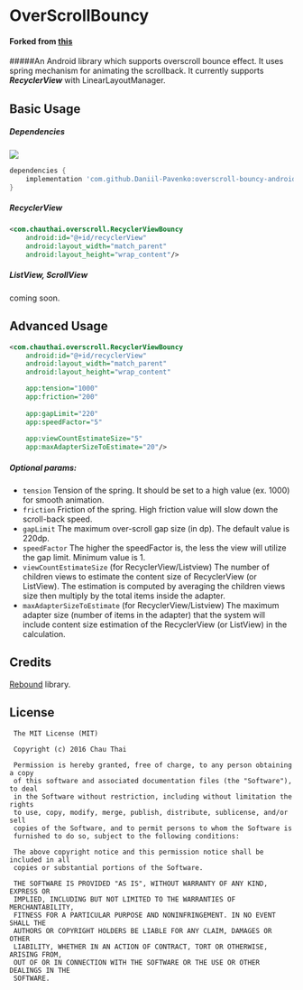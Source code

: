 # OverScrollBouncy

#### Forked from [this](https://github.com/chthai64/overscroll-bouncy-android)

#####An Android library which supports overscroll bounce effect.
It uses spring mechanism for animating the scrollback. It currently supports ***RecyclerView*** with LinearLayoutManager.

## Basic Usage

##### Dependencies
[![](https://jitpack.io/v/Daniil-Pavenko/overscroll-bouncy-android.svg)](https://jitpack.io/#Daniil-Pavenko/overscroll-bouncy-android)
```groovy
dependencies {
    implementation 'com.github.Daniil-Pavenko:overscroll-bouncy-android:<latest version>'
}
```

##### RecyclerView
```xml
<com.chauthai.overscroll.RecyclerViewBouncy
    android:id="@+id/recyclerView"
    android:layout_width="match_parent"
    android:layout_height="wrap_content"/>
```

##### ListView, ScrollView
coming soon.

## Advanced Usage
```xml
<com.chauthai.overscroll.RecyclerViewBouncy
    android:id="@+id/recyclerView"
    android:layout_width="match_parent"
    android:layout_height="wrap_content"

    app:tension="1000"
    app:friction="200"
    
    app:gapLimit="220"
    app:speedFactor="5"
    
    app:viewCountEstimateSize="5"
    app:maxAdapterSizeToEstimate="20"/>
```
##### Optional params:
* ```tension``` Tension of the spring. It should be set to a high value (ex. 1000) for smooth animation.
* ```friction``` Friction of the spring. High friction value will slow down the scroll-back speed.
* ```gapLimit``` The maximum over-scroll gap size (in dp). The default value is 220dp.
* ```speedFactor``` The higher the speedFactor is, the less the view will utilize the gap limit. Minimum value is 1.
* ```viewCountEstimateSize``` (for RecyclerView/Listview) The number of children views to estimate the content size of RecyclerView (or ListView). The estimation is computed by averaging the children views size then multiply by the total items inside the adapter.
* ```maxAdapterSizeToEstimate``` (for RecyclerView/Listview) The maximum adapter size (number of items in the adapter) that the system will include content size estimation of the RecyclerView (or ListView) in the calculation.
 
## Credits
[Rebound](http://facebook.github.io/rebound/) library.

## License
```
 The MIT License (MIT)

 Copyright (c) 2016 Chau Thai

 Permission is hereby granted, free of charge, to any person obtaining a copy
 of this software and associated documentation files (the "Software"), to deal
 in the Software without restriction, including without limitation the rights
 to use, copy, modify, merge, publish, distribute, sublicense, and/or sell
 copies of the Software, and to permit persons to whom the Software is
 furnished to do so, subject to the following conditions:

 The above copyright notice and this permission notice shall be included in all
 copies or substantial portions of the Software.

 THE SOFTWARE IS PROVIDED "AS IS", WITHOUT WARRANTY OF ANY KIND, EXPRESS OR
 IMPLIED, INCLUDING BUT NOT LIMITED TO THE WARRANTIES OF MERCHANTABILITY,
 FITNESS FOR A PARTICULAR PURPOSE AND NONINFRINGEMENT. IN NO EVENT SHALL THE
 AUTHORS OR COPYRIGHT HOLDERS BE LIABLE FOR ANY CLAIM, DAMAGES OR OTHER
 LIABILITY, WHETHER IN AN ACTION OF CONTRACT, TORT OR OTHERWISE, ARISING FROM,
 OUT OF OR IN CONNECTION WITH THE SOFTWARE OR THE USE OR OTHER DEALINGS IN THE
 SOFTWARE.
```
